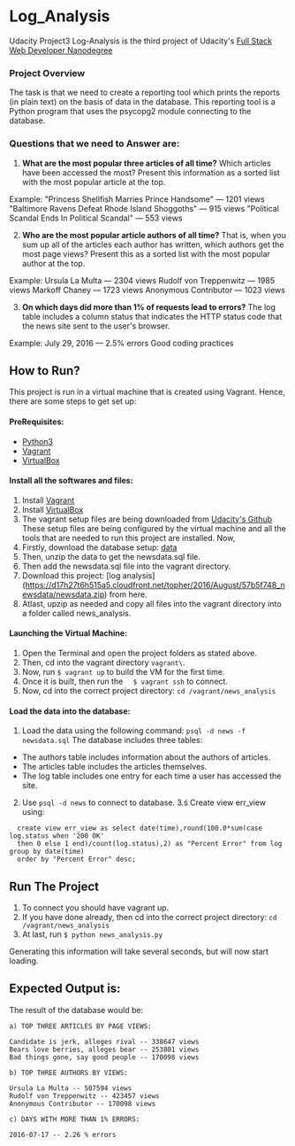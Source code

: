 # Log_Analysis
Udacity Project3
Log-Analysis is the third project of Udacity's [Full Stack Web Developer Nanodegree](https://www.udacity.com/course/full-stack-web-developer-nanodegree--nd004)

### Project Overview
The task is that we need to create a reporting tool which prints the reports (in plain text)
on the basis of data in the database. This reporting tool is a Python program
that uses the psycopg2 module connecting to the database.

### Questions that we need to Answer are:
1. **What are the most popular three articles of all time?** Which articles have been
accessed the most? Present this information as a sorted list with the most popular
article at the top.

Example:
"Princess Shellfish Marries Prince Handsome" — 1201 views
"Baltimore Ravens Defeat Rhode Island Shoggoths" — 915 views
"Political Scandal Ends In Political Scandal" — 553 views

2. **Who are the most popular article authors of all time?** That is, when you sum up
all of the articles each author has written, which authors get the most page views?
Present this as a sorted list with the most popular author at the top.

Example:
Ursula La Multa — 2304 views
Rudolf von Treppenwitz — 1985 views
Markoff Chaney — 1723 views
Anonymous Contributor — 1023 views

3. **On which days did more than 1% of requests lead to errors?**  The log table
includes a column status that indicates the HTTP status code that the news site sent
to the user's browser.

Example:
July 29, 2016 — 2.5% errors
Good coding practices

## How to Run?
This project is run in a virtual machine that is created using Vagrant. Hence, there are some steps
to get set up:

#### PreRequisites:
  * [Python3](https://www.python.org/)
  * [Vagrant](https://www.vagrantup.com/)
  * [VirtualBox](https://www.virtualbox.org/)

#### Install all the softwares and files:
1. Install [Vagrant](https://www.vagrantup.com/)
2. Install [VirtualBox](https://www.virtualbox.org/)
3. The vagrant setup files are being downloaded from [Udacity's Github](https://github.com/udacity/fullstack-nanodegree-vm)
These setup files are being configured by the virtual machine and all the tools that are needed to run this project are installed.
Now,
1. Firstly, download the database setup: [data](https://d17h27t6h515a5.cloudfront.net/topher/2016/August/57b5f748_newsdata/newsdata.zip)
2. Then, unzip the data to get the newsdata.sql file.
3. Then add the newsdata.sql file into the vagrant directory.
4. Download this project:
[log analysis] (https://d17h27t6h515a5.cloudfront.net/topher/2016/August/57b5f748_newsdata/newsdata.zip) from here.
5. Atlast, upzip as needed and copy all files into the vagrant directory into a folder called news_analysis.

#### Launching the Virtual Machine:
1. Open the Terminal and open the project folders as stated above.
2. Then, cd into the vagrant directory ```vagrant\```.
3. Now, run ``` $ vagrant up ``` to build the VM for the first time.
4. Once it is built, then run the ```   $ vagrant ssh ``` to connect.
5. Now, cd into the correct project directory: ``` cd /vagrant/news_analysis ```

#### Load the data into the database:
1. Load the data using the following command: ``` psql -d news -f newsdata.sql ```
The database includes three tables:
* The authors table includes information about the authors of articles.
* The articles table includes the articles themselves.
* The log table includes one entry for each time a user has accessed the site.
2. Use ```psql -d news``` to connect to database.
3.ś Create view err_view using:
```
  create view err_view as select date(time),round(100.0*sum(case log.status when '200 OK'
  then 0 else 1 end)/count(log.status),2) as "Percent Error" from log group by date(time)
  order by "Percent Error" desc;
```

## Run The Project
1. To connect you should have vagrant up.
2. If you have done already, then cd into the correct project directory: ``` cd /vagrant/news_analysis ```
3. At last, run ``` $ python news_analysis.py ```

Generating this information will take several seconds, but will now start loading.

## Expected Output is:
  The result of the database would be:

    a) TOP THREE ARTICLES BY PAGE VIEWS:

    Candidate is jerk, alleges rival -- 338647 views
    Bears love berries, alleges bear -- 253801 views
    Bad things gone, say good people -- 170098 views

    b) TOP THREE AUTHORS BY VIEWS:

    Ursula La Multa -- 507594 views
    Rudolf von Treppenwitz -- 423457 views
    Anonymous Contributor -- 170098 views

    c) DAYS WITH MORE THAN 1% ERRORS:

    2016-07-17 -- 2.26 % errors
